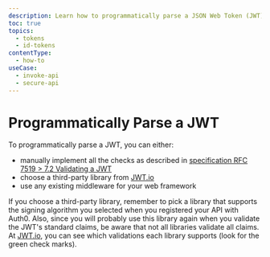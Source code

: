 ```yaml
---
description: Learn how to programmatically parse a JSON Web Token (JWT).
toc: true
topics:
  - tokens
  - id-tokens
contentType:
  - how-to
useCase:
  - invoke-api
  - secure-api
---
```

# Programmatically Parse a JWT

To programmatically parse a JWT, you can either:

* manually implement all the checks as described in [specification RFC 7519 > 7.2 Validating a JWT](https://tools.ietf.org/html/rfc7519#section-7.2)
* choose a third-party library from [JWT.io](https://jwt.io/#libraries)
* use any existing middleware for your web framework

If you choose a third-party library, remember to pick a library that supports the signing algorithm you selected when you registered your API with Auth0. Also, since you will probably use this library again when you validate the JWT's standard claims, be aware that not all libraries validate all claims. At [JWT.io](https://jwt.io/), you can see which validations each library supports (look for the green check marks).

